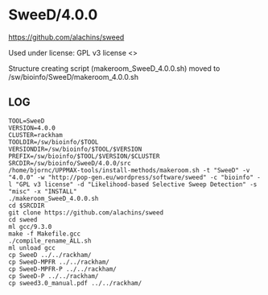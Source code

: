 SweeD/4.0.0
========================

<https://github.com/alachins/sweed>

Used under license:
GPL v3 license
<>

Structure creating script (makeroom_SweeD_4.0.0.sh) moved to /sw/bioinfo/SweeD/makeroom_4.0.0.sh

LOG
---

    TOOL=SweeD
    VERSION=4.0.0
    CLUSTER=rackham
    TOOLDIR=/sw/bioinfo/$TOOL
    VERSIONDIR=/sw/bioinfo/$TOOL/$VERSION
    PREFIX=/sw/bioinfo/$TOOL/$VERSION/$CLUSTER
    SRCDIR=/sw/bioinfo/SweeD/4.0.0/src
    /home/bjornc/UPPMAX-tools/install-methods/makeroom.sh -t "SweeD" -v "4.0.0" -w "http://pop-gen.eu/wordpress/software/sweed" -c "bioinfo" -l "GPL v3 license" -d "Likelihood-based Selective Sweep Detection" -s "misc" -x "INSTALL"
    ./makeroom_SweeD_4.0.0.sh
    cd $SRCDIR
    git clone https://github.com/alachins/sweed
    cd sweed
    ml gcc/9.3.0
    make -f Makefile.gcc
    ./compile_rename_ALL.sh
    ml unload gcc
    cp SweeD ../../rackham/
    cp SweeD-MPFR ../../rackham/
    cp SweeD-MPFR-P ../../rackham/
    cp SweeD-P ../../rackham/
    cp sweed3.0_manual.pdf ../../rackham/



